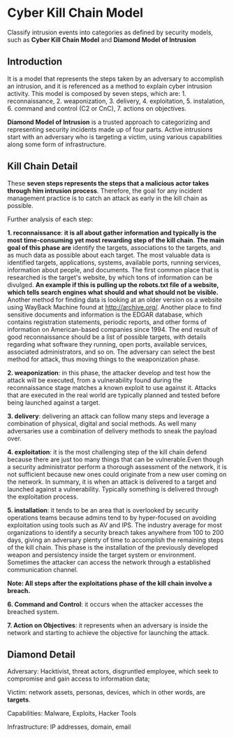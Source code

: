 # Cyber Kill Chain Model

Classify intrusion events into categories as defined by security models, such as **Cyber Kill Chain Model** and **Diamond Model of Intrusion**

## Introduction

It is a model that represents the steps taken by an adversary to accomplish an intrusion, and it is referenced as a method to explain cyber intrusion activity. This model is composed by seven steps, which are: 1. reconnaissance, 2. weaponization, 3. delivery, 4. exploitation, 5. instalation, 6. command and control (C2 or CnC), 7. actions on objectives.

**Diamond Model of Intrusion** is a trusted approach to categorizing and representing security incidents made up of four parts. Active intrusions start with an adversary who is targeting a victim, using various capabilities along some form of infrastructure.

## Kill Chain Detail 

These **seven steps represents the steps that a malicious actor takes through him intrusion process**. Therefore, the goal for any incident management practice is to catch an attack as early in the kill chain as possible.

Further analysis of each step:

**1. reconnaissance**: **it is all about gather information and typically is the most time-consuming yet most rewarding step of the kill chain**. **The main goal of this phase are** identify the targets, associations to the targets, and as much data as possible about each target. The most valuable data is identified targets, applications, systems, available ports, running services, information about people, and documents. The first common place that is researched is the target's website, by which tons of information can be divulged. **An example if this is pulling up the robots.txt file of a website, which tells search engines what should and what should not be visible.** Another method for finding data is looking at an older version os a website using WayBack Machine found at http://archive.org/. Another place to find sensitive documents and information is the EDGAR database, which contains registration statements, periodic reports, and other forms of information on American-based companies since 1994. The end result of good reconnaissance should be a list of possible targets, with details regarding what software they running, open ports, available services, associated administrators, and so on. The adversary can select the best method for attack, thus moving things to the weaponization phase.

**2. weaponization**: in this phase, the attacker develop and test how the attack will be executed, from a vulnerability found during the reconnaissance stage matches a known exploit to use against it. Attacks that are executed in the real world are typically planned and tested before being launched against a target.

**3. delivery**: delivering an attack can follow many steps and leverage a combination of physical, digital and social methods. As well many adversaries use a combination of delivery methods to sneak the payload over.

**4. exploitation**: it is the most challenging step of the kill chain defend because there are just too many things that can be vulnerable.Even though a security administrator perform a thorough assessment of the network, it is not sufficient because new ones could originate from a new user coming on the network. In summary, it is when an attack is delivered to a target and launched against a vulnerability. Typically something is delivered through the exploitation process.

**5. installation**: it tends to be an area that is overlooked by security operations teams because admins tend to by hyper-focused on avoiding exploitation using tools such as AV and IPS. The industry average for most organizations to identify a security breach takes anywhere from 100 to 200 days, giving an adversary plenty of time to accomplish the remaining steps of the kill chain. This phase is the installation of the previously developed weapon and persistency inside the target system or environment. Sometimes the attacker can access the network through a established communication channel.

**Note: All steps after the exploitations phase of the kill chain involve a breach.**

**6. Command and Control**: it occurs when the attacker accesses the breached system.

**7. Action on Objectives**: it represents when an adversary is inside the network and starting to achieve the objective for launching the attack.

## Diamond Detail

Adversary: Hacktivist, threat actors, disgruntled employee, which seek to compromise and gain access to information data;

Victim: network assets, personas, devices, which in other words, are **targets**.

Capabilities: Malware, Exploits, Hacker Tools

Infrastructure: IP addresses, domain, email
